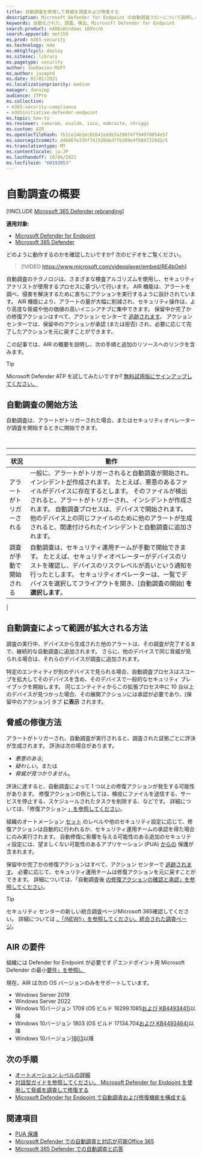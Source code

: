 ```yaml
---
title: 自動調査を使用して脅威を調査および修復する
description: Microsoft Defender for Endpoint の自動調査フローについて説明します。
keywords: 自動化された、調査、検出、Microsoft Defender for Endpoint
search.product: eADQiWindows 10XVcnh
search.appverid: met150
ms.prod: m365-security
ms.technology: mde
ms.mktglfcycl: deploy
ms.sitesec: library
ms.pagetype: security
author: JoeDavies-MSFT
ms.author: josephd
ms.date: 02/02/2021
ms.localizationpriority: medium
manager: dansimp
audience: ITPro
ms.collection:
- m365-security-compliance
- m365initiative-defender-endpoint
ms.topic: how-to
ms.reviewer: ramarom, evaldm, isco, mabraitm, chriggs
ms.custom: AIR
ms.openlocfilehash: 7b1ce14e1ec01041ea9b3a298f4f794978054e5f
ms.sourcegitcommit: d4b867e37bf741528ded7fb289e4f6847228d2c5
ms.translationtype: MT
ms.contentlocale: ja-JP
ms.lasthandoff: 10/06/2021
ms.locfileid: "60193053"
---
```

# <a name="overview-of-automated-investigations"></a>自動調査の概要

[!INCLUDE [Microsoft 365 Defender rebranding](../../includes/microsoft-defender.md)]

**適用対象:**
- [Microsoft Defender for Endpoint](https://go.microsoft.com/fwlink/p/?linkid=2154037)
- [Microsoft 365 Defender](https://go.microsoft.com/fwlink/?linkid=2118804)

どのように動作するのかを確認したいですか? 次のビデオをご覧ください。

> [!VIDEO https://www.microsoft.com/videoplayer/embed/RE4bOeh]

自動調査のテクノロジは、さまざまな検査アルゴリズムを使用し、セキュリティ アナリストが使用するプロセスに基づいて行います。 AIR 機能は、アラートを調べ、侵害を解決するために直ちにアクションを実行するように設計されています。 AIR 機能により、アラートの量が大幅に削減され、セキュリティ操作は、より高度な脅威や他の価値の高いイニシアチブに集中できます。 保留中か完了かの修復アクションはすべて、アクション センターで [追跡されます](auto-investigation-action-center.md)。 アクション センターでは、保留中のアクションが承認 (または拒否) され、必要に応じて完了したアクションを元に戻すことができます。

この記事では、AIR の概要を説明し、次の手順と追加のリソースへのリンクを含みます。

> [!TIP]
> Microsoft Defender ATP を試してみたいですか? [無料試用版にサインアップしてください。](https://signup.microsoft.com/create-account/signup?products=7f379fee-c4f9-4278-b0a1-e4c8c2fcdf7e&ru=https://aka.ms/MDEp2OpenTrial?ocid=docs-wdatp-automated-investigations-abovefoldlink)

## <a name="how-the-automated-investigation-starts"></a>自動調査の開始方法

自動調査は、アラートがトリガーされた場合、またはセキュリティオペレーターが調査を開始するときに開始できます。

<br>

****

|状況|動作|
|---|---|
|アラートがトリガーされる|一般に、アラートがトリガーされると自動調査[](review-alerts.md)が開始され、インシデント[が](view-incidents-queue.md)作成されます。 たとえば、悪意のあるファイルがデバイスに存在するとします。 そのファイルが検出されると、アラートがトリガーされ、インシデントが作成されます。 自動調査プロセスは、デバイスで開始されます。 他のデバイス上の同じファイルのために他のアラートが生成されると、関連付けられたインシデントと自動調査に追加されます。|
|調査が手動で開始される|自動調査は、セキュリティ運用チームが手動で開始できます。 たとえば、セキュリティオペレーターがデバイスのリストを確認し、デバイスのリスクレベルが高いという通知を行ったとします。 セキュリティオペレーターは、一覧でデバイスを選択してフライアウトを開き、[自動調査の開始] **を選択します**。|
|

## <a name="how-an-automated-investigation-expands-its-scope"></a>自動調査によって範囲が拡大される方法

調査の実行中、デバイスから生成された他のアラートは、その調査が完了するまで、継続的な自動調査に追加されます。 さらに、他のデバイスで同じ脅威が見られる場合は、それらのデバイスが調査に追加されます。

特定のエンティティが別のデバイスで見られる場合、自動調査プロセスはスコープを拡大してそのデバイスを含め、そのデバイスで一般的なセキュリティ プレイブックを開始します。 同じエンティティからこの拡張プロセス中に 10 台以上のデバイスが見つかった場合、その展開アクションには承認が必要であり、[保留中のアクション] タブ **に表示** されます。

## <a name="how-threats-are-remediated"></a>脅威の修復方法

アラートがトリガーされ、自動調査が実行されると、調査された証拠ごとに評決が生成されます。 評決は次の場合があります。

- *悪意のある*;
- *疑わしい*。または
- *脅威が見つかりません*。

評決に達すると、自動調査によって 1 つ以上の修復アクションが発生する可能性があります。 修復アクションの例としては、検疫にファイルを送信する、サービスを停止する、スケジュールされたタスクを削除する、などです。 詳細については、「修復アクション [」を参照してください](manage-auto-investigation.md#remediation-actions)。

組織のオートメーション [セット](automation-levels.md) のレベルや他のセキュリティ設定に応じて、修復アクションは自動的に行われるか、セキュリティ運用チームの承認を得た場合にのみ実行されます。 自動修復に影響を与える可能性のある追加のセキュリティ設定には、望ましくない可能性のあるアプリケーション (PUA) [からの](/windows/security/threat-protection/microsoft-defender-antivirus/detect-block-potentially-unwanted-apps-microsoft-defender-antivirus) 保護が含まれます。

保留中か完了かの修復アクションはすべて、アクション センターで [追跡されます](auto-investigation-action-center.md)。 必要に応じて、セキュリティ運用チームは修復アクションを元に戻すことができます。 詳細については、「自動調査後 [の修復アクションの確認と承認」を参照してください](/microsoft-365/security/defender-endpoint/manage-auto-investigation)。

> [!TIP]
> セキュリティ センターの新しい統合調査ページMicrosoft 365確認してください。 詳細については [、「(NEW!)」を参照してください。統合された調査ページ](/microsoft-365/security/defender/m365d-autoir-results#new-unified-investigation-page)。

## <a name="requirements-for-air"></a>AIR の要件

組織には Defender for Endpoint が必要です (「エンドポイント用 Microsoft Defender の最小[要件」を参照)。](minimum-requirements.md)

現在、AIR は次の OS バージョンのみをサポートしています。

- Windows Server 2019
- Windows Server 2022
- Windows 10バージョン 1709 (OS ビルド 16299.1085[および KB4493441)](https://support.microsoft.com/help/4493441/windows-10-update-kb4493441)以降
- Windows 10バージョン 1803 (OS ビルド 17134.704[および KB4493464)](https://support.microsoft.com/help/4493464/windows-10-update-kb4493464)以降
- Windows 10バージョン[1803](/windows/release-information/status-windows-10-1809-and-windows-server-2019)以降

## <a name="next-steps"></a>次の手順

- [オートメーション レベルの詳細](automation-levels.md)
- [対話型ガイドを参照してください。 Microsoft Defender for Endpoint を使用して脅威を調査して修復する](https://aka.ms/MDATP-IR-Interactive-Guide)
- [Microsoft Defender for Endpoint で自動調査および修復機能を構成する](configure-automated-investigations-remediation.md)

## <a name="see-also"></a>関連項目

- [PUA 保護](/windows/security/threat-protection/microsoft-defender-antivirus/detect-block-potentially-unwanted-apps-microsoft-defender-antivirus)
- [Microsoft Defender での自動調査と対応が可能Office 365](/microsoft-365/security/office-365-security/office-365-air)
- [Microsoft 365 Defender での自動調査と応答](/microsoft-365/security/defender/mtp-autoir)
